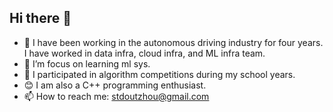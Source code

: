 ## Hi there 👋
- 🔭 I have been working in the autonomous driving industry for four years. I have worked in data infra, cloud infra, and ML infra team.
- 🌱 I’m focus on learning ml sys.
- 🤔 I participated in algorithm competitions during my school years.
- 😊 I am also a C++ programming enthusiast.
- 📫 How to reach me: stdoutzhou@gmail.com
